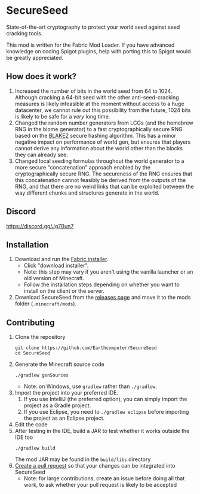 # SecureSeed
State-of-the-art cryptography to protect your world seed against seed cracking tools.

This mod is written for the Fabric Mod Loader. If you have advanced knowledge on coding Spigot plugins, help with porting this to Spigot would be greatly appreciated.

## How does it work?
1. Increased the number of bits in the world seed from 64 to 1024. Although cracking a 64-bit seed with the other anti-seed-cracking measures is likely infeasible at the moment without access to a huge datacenter, we cannot rule out this possibility from the future, 1024 bits is likely to be safe for a *very* long time.
1. Changed the random number generators from LCGs (and the homebrew RNG in the biome generator) to a fast cryptographically secure RNG based on the [BLAKE2](https://en.wikipedia.org/wiki/BLAKE_(hash_function)) secure hashing algorithm. This has a minor negative impact on performance of world gen, but ensures that players cannot derive any information about the world other than the blocks they can already see.
1. Changed local seeding formulas throughout the world generator to a more secure "concatenation" approach enabled by the cryptographically secure RNG. The secureness of the RNG ensures that this concatenation cannot feasibly be derived from the outputs of the RNG, and that there are no weird links that can be exploited between the way different chunks and structures generate in the world.

## Discord
https://discord.gg/Jg7Bun7

## Installation
1. Download and run the [Fabric installer](https://fabricmc.net/use).
    - Click "download installer".
    - Note: this step may vary if you aren't using the vanilla launcher
      or an old version of Minecraft.
    - Follow the installation steps depending on whether you want to install on the client or the server.
1. Download SecureSeed from the [releases page](https://github.com/Earthcomputer/SecureSeed/releases)
   and move it to the mods folder (`.minecraft/mods`).

## Contributing
1. Clone the repository
   ```
   git clone https://github.com/Earthcomputer/SecureSeed
   cd SecureSeed
   ```
1. Generate the Minecraft source code
   ```
   ./gradlew genSources
   ```
    - Note: on Windows, use `gradlew` rather than `./gradlew`.
1. Import the project into your preferred IDE.
    1. If you use IntelliJ (the preferred option), you can simply import the project as a Gradle project.
    1. If you use Eclipse, you need to `./gradlew eclipse` before importing the project as an Eclipse project.
1. Edit the code
1. After testing in the IDE, build a JAR to test whether it works outside the IDE too
   ```
   ./gradlew build
   ```
   The mod JAR may be found in the `build/libs` directory
1. [Create a pull request](https://help.github.com/en/articles/creating-a-pull-request)
   so that your changes can be integrated into SecureSeed
    - Note: for large contributions, create an issue before doing all that
      work, to ask whether your pull request is likely to be accepted
